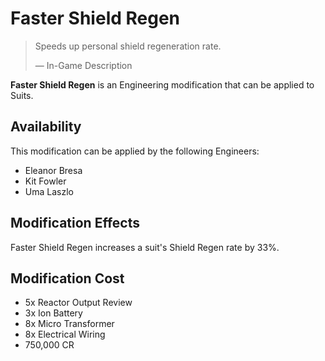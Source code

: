 # Faster Shield Regen
> 
> 
> Speeds up personal shield regeneration rate.
> 
> 
> — In-Game Description
> 

**Faster Shield Regen** is an Engineering modification that can be applied to Suits.

## Availability

This modification can be applied by the following Engineers:

- Eleanor Bresa
- Kit Fowler
- Uma Laszlo

## Modification Effects

Faster Shield Regen increases a suit's Shield Regen rate by 33%.

## Modification Cost

- 5x Reactor Output Review
- 3x Ion Battery
- 8x Micro Transformer
- 8x Electrical Wiring
- 750,000 CR